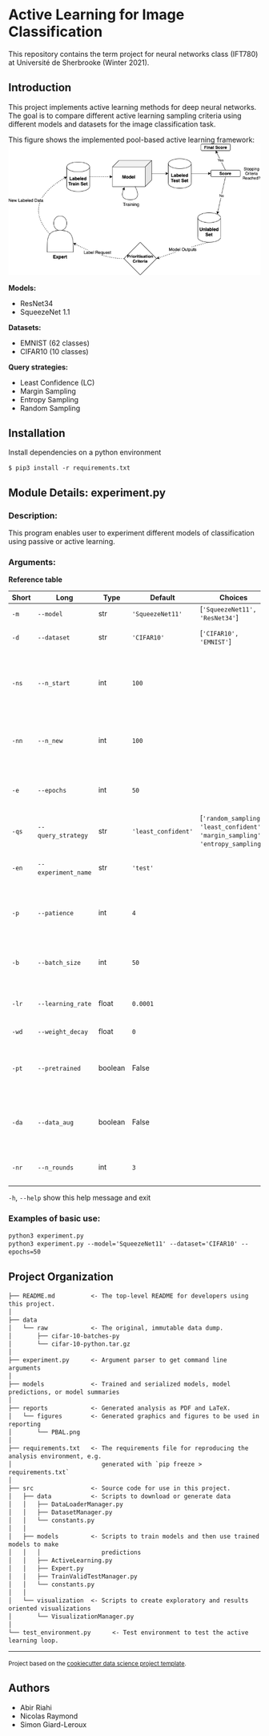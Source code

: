 # Active Learning for Image Classification

This repository contains the term project for neural networks class (IFT780) 
at Université de Sherbrooke (Winter 2021).

## Introduction
This project implements active learning methods for deep neural networks. The goal is
to compare different active learning sampling criteria using different models and datasets
for the image classification task.

This figure shows the implemented pool-based active learning framework: 
![Image of pool-based active learning framework](/report/figures/PBAL.png?raw=true)

**Models:**
* ResNet34
* SqueezeNet 1.1

**Datasets:**
* EMNIST (62 classes)
* CIFAR10 (10 classes)

**Query strategies:**
* Least Confidence (LC)
* Margin Sampling
* Entropy Sampling
* Random Sampling

## Installation
Install dependencies on a python environment
```
$ pip3 install -r requirements.txt
```

## Module Details: **experiment.py**

### Description:

This program enables user to experiment different models of classification using passive or active learning.

### Arguments:

**Reference table**

| Short 	| Long              	| Type    	| Default           	| Choices                                                                       	| Description                                                                   	|
|-------	|-------------------	|---------	|-------------------	|-------------------------------------------------------------------------------	|-------------------------------------------------------------------------------	|
| `-m`    	| `--model`           	| str     	| `'SqueezeNet11'`    	| [`'SqueezeNet11', 'ResNet34'`]                                                  	| Name of the model to train                                                    	|
| `-d`    	| `--dataset`         	| str     	| `'CIFAR10'`         	| [`'CIFAR10', 'EMNIST'`]                                                         	| Name of the dataset to learn on                                               	|
| `-ns`   	| `--n_start`         	| int     	| `100`               	|                                                                               	| The number of items that must be randomly labeled in each class by the Expert 	|
| `-nn`   	| `--n_new`           	| int     	| `100`               	|                                                                               	| The number of new items that must be labeled within each active learning loop 	|
| `-e`    	| `--epochs`          	| int     	| `50`                	|                                                                               	| Number of training epochs in each active learning loop                        	|
| `-qs`   	| `--query_strategy`  	| str     	| `'least_confident'` 	| [`'random_sampling', 'least_confident', 'margin_sampling', 'entropy_sampling'`] 	| Query strategy of the expert                                                  	|
| `-en`   	| `--experiment_name` 	| str     	| `'test'`            	|                                                                               	| Name of the active learning experiment                                        	|
| `-p`    	| `--patience`        	| int     	| `4`                 	|                                                                               	| Maximal number of consecutive rounds without improvement                      	|
| `-b`    	| `--batch_size`      	| int     	| `50`                	|                                                                               	| Batch size of dataloaders storing train, valid and test set                   	|
| `-lr`   	| `--learning_rate`   	| float   	| `0.0001`            	|                                                                               	| Learning rate of the model during training                                    	|
| `-wd`   	| `--weight_decay`    	| float   	| `0`                 	|                                                                               	| Regularization term                                                           	|
| `-pt`   	| `--pretrained`      	| boolean 	| False             	|                                                                               	| Boolean indicating if the model used must be pretrained on ImageNet           	|
| `-da`   	| `--data_aug`        	| boolean 	| False             	|                                                                               	| Boolean indicating if we want data augmentation in the training set           	|
| `-nr`   	| `--n_rounds`        	| int     	| `3`                 	|                                                                               	| Number of active learning rounds                                              	|

``-h``, ``--help``
show this help message and exit

### Examples of basic use:

```
python3 experiment.py
python3 experiment.py --model='SqueezeNet11' --dataset='CIFAR10' --epochs=50
```

## Project Organization

    ├── README.md          <- The top-level README for developers using this project.
    │
    ├── data
    │   └── raw            <- The original, immutable data dump.
    │       ├── cifar-10-batches-py
    │       └── cifar-10-python.tar.gz
    │
    ├── experiment.py      <- Argument parser to get command line arguments
    │
    ├── models             <- Trained and serialized models, model predictions, or model summaries
    │
    ├── reports            <- Generated analysis as PDF and LaTeX.
    │   └── figures        <- Generated graphics and figures to be used in reporting
    │       └── PBAL.png
    │
    ├── requirements.txt   <- The requirements file for reproducing the analysis environment, e.g.
    │                         generated with `pip freeze > requirements.txt`
    │
    ├── src                <- Source code for use in this project.
    │   ├── data           <- Scripts to download or generate data
    │   │   ├── DataLoaderManager.py
    │   │   ├── DatasetManager.py
    │   │   └── constants.py
    │   │
    │   ├── models         <- Scripts to train models and then use trained models to make
    │   │   │                 predictions
    │   │   ├── ActiveLearning.py
    │   │   ├── Expert.py
    │   │   ├── TrainValidTestManager.py
    │   │   └── constants.py
    │   │
    │   └── visualization  <- Scripts to create exploratory and results oriented visualizations
    │       └── VisualizationManager.py
    │
    └── test_environment.py      <- Test environment to test the active learning loop.

--------

<p><small>Project based on the <a target="_blank" href="https://drivendata.github.io/cookiecutter-data-science/">cookiecutter data science project template</a>. </small></p>

## Authors
* Abir Riahi
* Nicolas Raymond
* Simon Giard-Leroux
